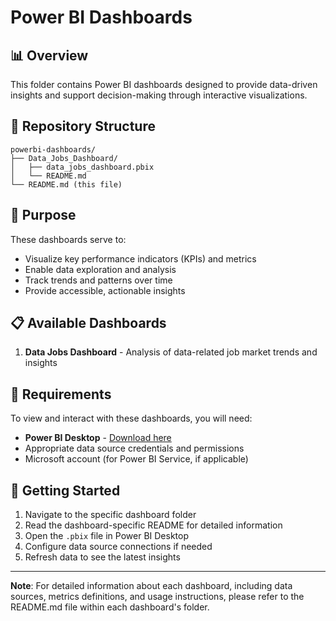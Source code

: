 # Power BI Dashboards

## 📊 Overview

This folder contains Power BI dashboards designed to provide data-driven insights and support decision-making through interactive visualizations.

## 📁 Repository Structure
```
powerbi-dashboards/
├── Data_Jobs_Dashboard/
│   ├── data_jobs_dashboard.pbix
│   └── README.md
└── README.md (this file)
```

## 🎯 Purpose

These dashboards serve to:
- Visualize key performance indicators (KPIs) and metrics
- Enable data exploration and analysis
- Track trends and patterns over time
- Provide accessible, actionable insights

## 📋 Available Dashboards

1. **Data Jobs Dashboard** - Analysis of data-related job market trends and insights

## 🔧 Requirements

To view and interact with these dashboards, you will need:
- **Power BI Desktop** - [Download here](https://powerbi.microsoft.com/desktop/)
- Appropriate data source credentials and permissions
- Microsoft account (for Power BI Service, if applicable)

## 📖 Getting Started

1. Navigate to the specific dashboard folder
2. Read the dashboard-specific README for detailed information
3. Open the `.pbix` file in Power BI Desktop
4. Configure data source connections if needed
5. Refresh data to see the latest insights

---

**Note**: For detailed information about each dashboard, including data sources, metrics definitions, and usage instructions, please refer to the README.md file within each dashboard's folder.